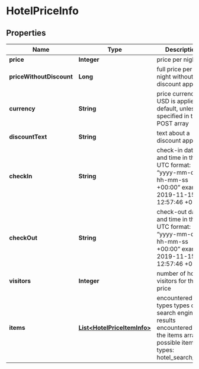 

# HotelPriceInfo


## Properties

| Name | Type | Description | Notes |
|------------ | ------------- | ------------- | -------------|
|**price** | **Integer** | price per night |  [optional] |
|**priceWithoutDiscount** | **Long** | full price per night without a discount applied |  [optional] |
|**currency** | **String** | price currency USD is applied by default, unless specified in the POST array |  [optional] |
|**discountText** | **String** | text about a discount applied |  [optional] |
|**checkIn** | **String** | check-in date and time in the UTC format: “yyyy-mm-dd hh-mm-ss +00:00” example: 2019-11-15 12:57:46 +00:00 |  [optional] |
|**checkOut** | **String** | check-out date and time in the UTC format: “yyyy-mm-dd hh-mm-ss +00:00” example: 2019-11-15 12:57:46 +00:00 |  [optional] |
|**visitors** | **Integer** | number of hotel visitors for this price |  [optional] |
|**items** | [**List&lt;HotelPriceItemInfo&gt;**](HotelPriceItemInfo.md) | encountered item types types of search engine results encountered in the items array; possible item types: hotel_search_item |  [optional] |



